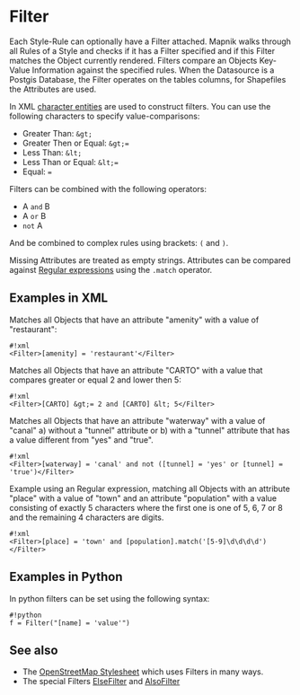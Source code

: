 <!-- Name: Filter -->
<!-- Version: 10 -->
<!-- Last-Modified: 2011/08/29 09:04:20 -->
<!-- Author: MaZderMind -->
# Filter
Each Style-Rule can optionally have a Filter attached. Mapnik walks through all Rules of a Style and checks if it has a Filter specified and if this Filter matches the Object currently rendered. Filters compare an Objects Key-Value Information against the specified rules. When the Datasource is a Postgis Database, the Filter operates on the tables columns, for Shapefiles the Attributes are used.

In XML [character entities](http://en.wikipedia.org/wiki/List_of_XML_and_HTML_character_entity_references) are used to construct filters. You can use the following characters to specify value-comparisons:
 * Greater Than: `&gt;`
 * Greater Then or Equal: `&gt;=`
 * Less Than: `&lt;`
 * Less Than or Equal: `&lt;=`
 * Equal: `=`

Filters can be combined with the following operators:
 * A `and` B
 * A `or` B
 * `not` A

And be combined to complex rules using brackets: `(` and `)`.

Missing Attributes are treated as empty strings. Attributes can be compared against [Regular expressions](http://en.wikipedia.org/wiki/Regular_expression) using the `.match` operator.


## Examples in XML
Matches all Objects that have an attribute "amenity" with a value of "restaurant":

    #!xml
    <Filter>[amenity] = 'restaurant'</Filter> 

Matches all Objects that have an attribute "CARTO" with a value that compares greater or equal 2 and lower then 5:

    #!xml
    <Filter>[CARTO] &gt;= 2 and [CARTO] &lt; 5</Filter>

Matches all Objects that have an attribute "waterway" with a value of "canal" a) without a "tunnel" attribute or b) with a "tunnel" attribute that has a value different from "yes" and "true".

    #!xml
    <Filter>[waterway] = 'canal' and not ([tunnel] = 'yes' or [tunnel] = 'true')</Filter> 

Example using an Regular expression, matching all Objects with an attribute "place" with a value of "town" and an attribute "population" with a value consisting of exactly 5 characters where the first one is one of 5, 6, 7 or 8 and the remaining 4 characters are digits.

    #!xml
    <Filter>[place] = 'town' and [population].match('[5-9]\d\d\d\d')</Filter>

## Examples in Python
In python filters can be set using the following syntax:

    #!python
    f = Filter("[name] = 'value'")

## See also
 * The [OpenStreetMap Stylesheet](http://trac.openstreetmap.org/browser/applications/rendering/mapnik/osm.xml?rev=9228) which uses Filters in many ways.
 * The special Filters [ElseFilter](https://github.com/mapnik/mapnik/wiki/ElseFilter) and [AlsoFilter](https://github.com/mapnik/mapnik/wiki/AlsoFilter)
